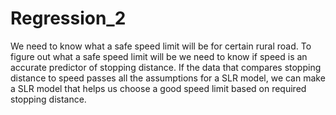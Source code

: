 # Regression_2
We need to know what a safe speed limit will be for certain rural road. To figure out what a safe speed limit will be we need to know if speed is an accurate predictor of stopping distance. If the data that compares stopping distance to speed passes all the assumptions for a SLR model, we can make a SLR model that helps us choose a good speed limit based on required stopping distance.
